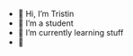 - 👋 Hi, I’m Tristin
- 👀 I’m a student
- 🌱 I’m currently learning stuff
- 💞️ 
<!---
TremsOrbit/TremsOrbit is a ✨ special ✨ repository because its `README.md` (this file) appears on your GitHub profile.
You can click the Preview link to take a look at your changes.
--->
